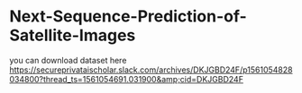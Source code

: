 # Next-Sequence-Prediction-of-Satellite-Images
you can download dataset here https://secureprivataischolar.slack.com/archives/DKJGBD24F/p1561054828034800?thread_ts=1561054691.031900&amp;cid=DKJGBD24F
